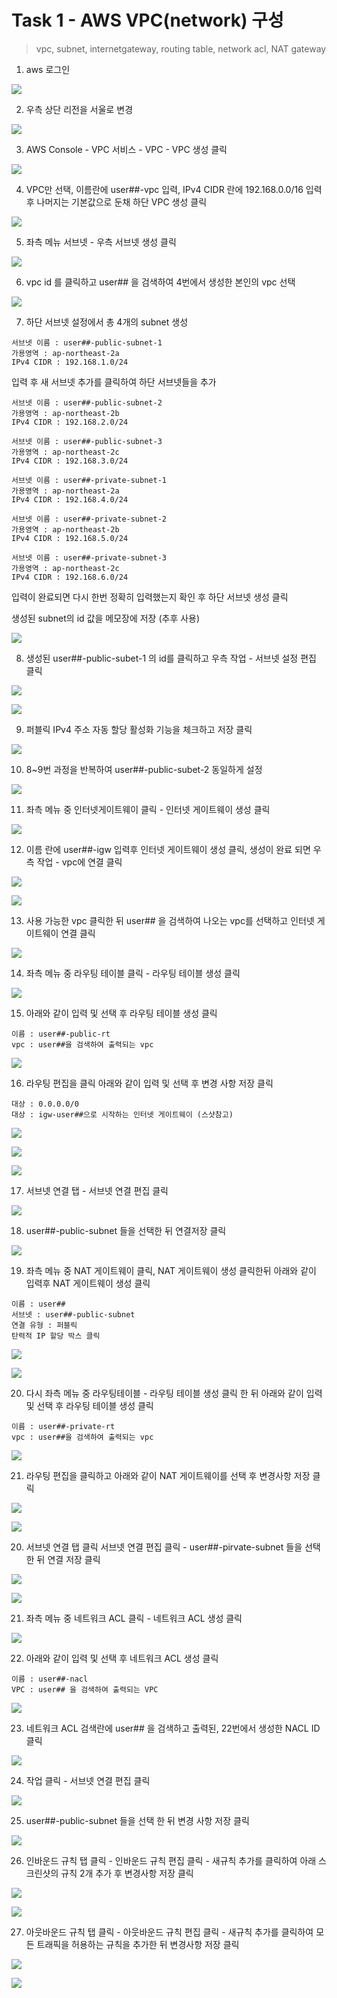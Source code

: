 # Task 1 - AWS VPC(network) 구성

> vpc, subnet, internetgateway, routing table, network acl, NAT gateway

1. aws 로그인 

![](../img/L1T1-1.png)

2. 우측 상단 리전을 서울로 변경

![](../img/L1T1-2.png)

3. AWS Console - VPC 서비스 - VPC - VPC 생성 클릭

![](../img/L1T0-3.png)

4. VPC만 선택, 이름란에 user##-vpc 입력, IPv4 CIDR 란에 192.168.0.0/16 입력 후 나머지는 기본값으로 둔채 하단 VPC 생성 클릭

![](../img/L1T0-4.png)

5. 좌측 메뉴 서브넷 - 우측 서브넷 생성 클릭 

![](../img/L1T0-5.png)

6. vpc id 를 클릭하고 user## 을 검색하여 4번에서 생성한 본인의 vpc 선택

![](../img/L1T0-6.png)

7. 하단 서브넷 설정에서 총 4개의 subnet 생성

```
서브넷 이름 : user##-public-subnet-1
가용영역 : ap-northeast-2a
IPv4 CIDR : 192.168.1.0/24
```

입력 후 새 서브넷 추가를 클릭하여 하단 서브넷들을 추가
```
서브넷 이름 : user##-public-subnet-2
가용영역 : ap-northeast-2b
IPv4 CIDR : 192.168.2.0/24
```
```
서브넷 이름 : user##-public-subnet-3
가용영역 : ap-northeast-2c
IPv4 CIDR : 192.168.3.0/24
```
```
서브넷 이름 : user##-private-subnet-1
가용영역 : ap-northeast-2a
IPv4 CIDR : 192.168.4.0/24
```
```
서브넷 이름 : user##-private-subnet-2
가용영역 : ap-northeast-2b
IPv4 CIDR : 192.168.5.0/24
```
```
서브넷 이름 : user##-private-subnet-3
가용영역 : ap-northeast-2c
IPv4 CIDR : 192.168.6.0/24
```

입력이 완료되면 다시 한번 정확히 입력했는지 확인 후 하단 서브넷 생성 클릭

생성된 subnet의 id 값을 메모장에 저장 (추후 사용)

![](../img/L1T0-7.png)

8. 생성된 user##-public-subet-1 의 id를 클릭하고 우측 작업 - 서브넷 설정 편집 클릭

![](../img/L1T0-8.png)

![](../img/L1T0-8-2.png)

9. 퍼블릭 IPv4 주소 자동 할당 활성화 기능을 체크하고 저장 클릭

![](../img/L1T0-9.png)

10. 8~9번 과정을 반복하여 user##-public-subet-2 동일하게 설정

![](../img/L1T0-10.png)

11. 좌측 메뉴 중 인터넷게이트웨이 클릭 - 인터넷 게이트웨이 생성 클릭

![](../img/L1T0-11.png)

12. 이름 란에 user##-igw 입력후 인터넷 게이트웨이 생성 클릭, 생성이 완료 되면 우측 작업 - vpc에 연결 클릭

![](../img/L1T0-12.png)

![](../img/L1T0-12-2.png)

13. 사용 가능한 vpc 클릭한 뒤 user## 을 검색하여 나오는 vpc를 선택하고 인터넷 게이트웨이 연결 클릭

![](../img/L1T0-13.png)

14. 좌측 메뉴 중 라우팅 테이블 클릭 - 라우팅 테이블 생성 클릭

![](../img/L1T0-14.png)

15. 아래와 같이 입력 및 선택 후 라우팅 테이블 생성 클릭
```
이름 : user##-public-rt
vpc : user##을 검색하여 출력되는 vpc
```

![](../img/L1T0-15.png)

16. 라우팅 편집을 클릭 아래와 같이 입력 및 선택 후 변경 사항 저장 클릭
```
대상 : 0.0.0.0/0
대상 : igw-user##으로 시작하는 인터넷 게이트웨이 (스샷참고)
```
![](../img/L1T0-16-1.png)

![](../img/L1T0-16-2.png)

![](../img/L1T0-16-3.png)

17. 서브넷 연결 탭 - 서브넷 연결 편집 클릭

![](../img/L1T0-17.png)

18. user##-public-subnet 들을 선택한 뒤 연결저장 클릭

![](../img/L1T0-18.png)

19. 좌측 메뉴 중 NAT 게이트웨이 클릭, NAT 게이트웨이 생성 클릭한뒤 아래와 같이 입력후 NAT 게이트웨이 생성 클릭

```
이름 : user##
서브넷 : user##-public-subnet
연결 유형 : 퍼블릭
탄력적 IP 할당 박스 클릭
```
![](../img/L1T0-1919.png)

![](../img/L1T0-1919-2.png)

20. 다시 좌측 메뉴 중 라우팅테이블 - 라우팅 테이블 생성 클릭 한 뒤 아래와 같이 입력 및 선택 후 라우팅 테이블 생성 클릭

```
이름 : user##-private-rt
vpc : user##을 검색하여 출력되는 vpc
```

![](../img/L1T0-19.png)

21. 라우팅 편집을 클릭하고 아래와 같이 NAT 게이트웨이를 선택 후 변경사항 저장 클릭

![](../img/L1T0-2121.png)

![](../img/L1T0-2121-2.png)


20. 서브넷 연결 탭 클릭 서브넷 연결 편집 클릭 - user##-pirvate-subnet 들을 선택 한 뒤 연결 저장 클릭

![](../img/L1T0-20.png)

![](../img/L1T0-20-2.png)

21. 좌측 메뉴 중 네트워크 ACL 클릭 - 네트워크 ACL 생성 클릭 

![](../img/L1T0-21.png)

22. 아래와 같이 입력 및 선택 후 네트워크 ACL 생성 클릭
```
이름 : user##-nacl
VPC : user## 을 검색하여 출력되는 VPC
```
![](../img/L1T0-22.png)

23. 네트워크 ACL 검색란에 user## 을 검색하고 출력된, 22번에서 생성한 NACL ID 클릭

![](../img/L1T0-23.png)

24. 작업 클릭 - 서브넷 연결 편집 클릭

![](../img/L1T0-24.png)

25. user##-public-subnet 들을 선택 한 뒤 변경 사항 저장 클릭

![](../img/L1T0-25.png)

26. 인바운드 규칙 탭 클릭 - 인바운드 규칙 편집 클릭 - 새규칙 추가를 클릭하여 아래 스크린샷의 규칙 2개 추가 후 변경사항 저장 클릭 

![](../img/L1T0-26-1.png)

![](../img/L1T0-26-2.png)

27. 아웃바운드 규칙 탭 클릭 - 아웃바운드 규칙 편집 클릭 - 새규칙 추가를 클릭하여 모든 트래픽을 허용하는 규칙을 추가한 뒤 변경사항 저장 클릭

![](../img/L1T0-27-1.png)

![](../img/L1T0-27-2.png)